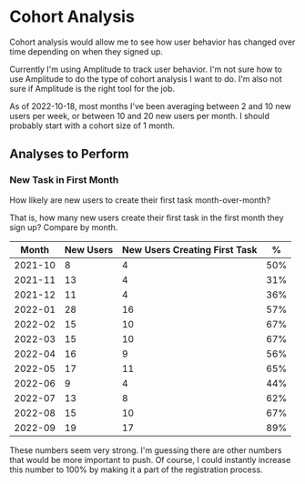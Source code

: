 # Cohort Analysis

Cohort analysis would allow me to see how user behavior has changed over time depending on when they signed up.

Currently I'm using Amplitude to track user behavior. I'm not sure how to use Amplitude to do the type of cohort analysis I want to do. I'm also not sure if Amplitude is the right tool for the job.

As of 2022-10-18, most months I've been averaging between 2 and 10 new users per week, or between 10 and 20 new users per month. I should probably start with a cohort size of 1 month.

## Analyses to Perform

### New Task in First Month

How likely are new users to create their first task month-over-month?

That is, how many new users create their first task in the first month they sign up? Compare by month.

| Month   | New Users | New Users Creating First Task | %   |
| ------- | --------- | ----------------------------- | --- |
| 2021-10 | 8         | 4                             | 50% |
| 2021-11 | 13        | 4                             | 31% |
| 2021-12 | 11        | 4                             | 36% |
| 2022-01 | 28        | 16                            | 57% |
| 2022-02 | 15        | 10                            | 67% |
| 2022-03 | 15        | 10                            | 67% |
| 2022-04 | 16        | 9                             | 56% |
| 2022-05 | 17        | 11                            | 65% |
| 2022-06 | 9         | 4                             | 44% |
| 2022-07 | 13        | 8                             | 62% |
| 2022-08 | 15        | 10                            | 67% |
| 2022-09 | 19        | 17                            | 89% |

These numbers seem very strong. I'm guessing there are other numbers that would be more important to push. Of course, I could instantly increase this number to 100% by making it a part of the registration process.
